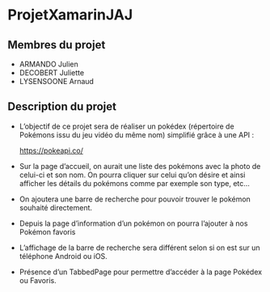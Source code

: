 # ProjetXamarinJAJ

## Membres du projet

- ARMANDO Julien
- DECOBERT Juliette
- LYSENSOONE Arnaud

## Description du projet 

* L’objectif de ce projet sera de réaliser un pokédex (répertoire de Pokémons issu du
jeu vidéo du même nom) simplifié grâce à une API : 

<ol>
  <a href="https://pokeapi.co/">https://pokeapi.co/</a>
</ol>

* Sur la page d’accueil, on aurait une liste des pokémons avec la photo de celui-ci et
son nom. On pourra cliquer sur celui qu’on désire et ainsi afficher les détails du
pokémons comme par exemple son type, etc…

* On ajoutera une barre de recherche pour pouvoir trouver le pokémon souhaité
directement.
* Depuis la page d’information d’un pokémon on pourra l’ajouter à nos Pokémon
favoris

* L’affichage de la barre de recherche sera différent selon si on est sur un téléphone
Android ou iOS.

* Présence d’un TabbedPage pour permettre d’accéder à la page Pokédex ou Favoris.
